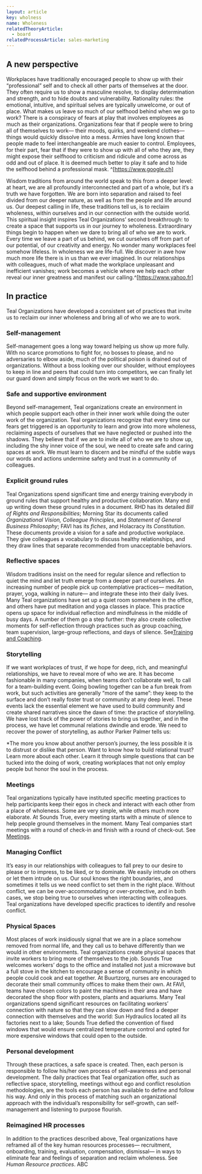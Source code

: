 ```yaml
---
layout: article
key: wholness
name: Wholeness
relatedTheoryArticle:
  - board
relatedProcessArticle: sales-marketing
---
```

## A new perspective

Workplaces have traditionally encouraged people to show up with their “professional” self and to check all other parts of themselves at the door. They often require us to show a masculine resolve, to display determination and strength, and to hide doubts and vulnerability. Rationality rules: the emotional, intuitive, and spiritual selves are typically unwelcome, or out of place. What makes us leave so much of our selfhood behind when we go to work? There is a conspiracy of fears at play that involves employees as much as their organizations. Organizations fear that if people were to bring all of themselves to work— their moods, quirks, and weekend clothes— things would quickly dissolve into a mess. Armies have long known that people made to feel interchangeable are much easier to control. Employees, for their part, fear that if they were to show up with all of who they are, they might expose their selfhood to criticism and ridicule and come across as odd and out of place. It is deemed much better to play it safe and to hide the selfhood behind a professional mask. ^\[https://www.google.ch]

Wisdom traditions from around the world speak to this from a deeper level: at heart, we are all profoundly interconnected and part of a whole, but it’s a truth we have forgotten. We are born into separation and raised to feel divided from our deeper nature, as well as from the people and life around us. Our deepest calling in life, these traditions tell us, is to reclaim wholeness, within ourselves and in our connection with the outside world. This spiritual insight inspires Teal Organizations’ second breakthrough: to create a space that supports us in our journey to wholeness. Extraordinary things begin to happen when we dare to bring all of who we are to work. Every time we leave a part of us behind, we cut ourselves off from part of our potential, of our creativity and energy. No wonder many workplaces feel somehow lifeless. In wholeness we are life-full. We discover in awe how much more life there is in us than we ever imagined. In our relationships with colleagues, much of what made the workplace unpleasant and inefficient vanishes; work becomes a vehicle where we help each other reveal our inner greatness and manifest our calling.^\[https://www.yahoo.fr]

## In practice

Teal Organizations have developed a consistent set of practices that invite us to reclaim our inner wholeness and bring all of who we are to work.

### Self-management

Self-management goes a long way toward helping us show up more fully. With no scarce promotions to fight for, no bosses to please, and no adversaries to elbow aside, much of the political poison is drained out of organizations. Without a boss looking over our shoulder, without employees to keep in line and peers that could turn into competitors, we can finally let our guard down and simply focus on the work we want to do.

### Safe and supportive environment

Beyond self-management, Teal organizations create an environment in which people support each other in their inner work while doing the outer work of the organization. Teal organizations recognize that every time our fears get triggered is an opportunity to learn and grow into more wholeness, reclaiming aspects of ourselves that we have neglected or pushed into the shadows. They believe that if we are to invite all of who we are to show up, including the shy inner voice of the soul, we need to create safe and caring spaces at work. We must learn to discern and be mindful of the subtle ways our words and actions undermine safety and trust in a community of colleagues.

### Explicit ground rules

Teal Organizations spend significant time and energy training everybody in ground rules that support healthy and productive collaboration. Many end up writing down these ground rules in a document. RHD has its detailed *Bill of Rights and Responsibilities*; Morning Star its documents called *Organizational Vision, Colleague Principles*, and *Statement of General Business Philosophy*; FAVI has its *fiches*, and Holacracy its *Constitution*. These documents provide a vision for a safe and productive workplace. They give colleagues a vocabulary to discuss healthy relationships, and they draw lines that separate recommended from unacceptable behaviors.

### Reflective spaces

Wisdom traditions insist on the need for regular silence and reflection to quiet the mind and let truth emerge from a deeper part of ourselves. An increasing number of people pick up contemplative practices— meditation, prayer, yoga, walking in nature— and integrate these into their daily lives. Many Teal organizations have set up a quiet room somewhere in the office, and others have put meditation and yoga classes in place. This practice opens up space for individual reflection and mindfulness in the middle of busy days. A number of them go a step further: they also create collective moments for self-reflection through practices such as group coaching, team supervision, large-group reflections, and days of silence. See[Training and Coaching](https://reinventingorganizationswiki.com/Training_and_Coaching "Training and Coaching").

### Storytelling

If we want workplaces of trust, if we hope for deep, rich, and meaningful relationships, we have to reveal more of who we are. It has become fashionable in many companies, when teams don’t collaborate well, to call for a team-building event. Going bowling together can be a fun break from work, but such activities are generally “more of the same”: they keep to the surface and don’t really foster trust or community at any deep level. These events lack the essential element we have used to build community and create shared narratives since the dawn of time: the practice of storytelling. We have lost track of the power of stories to bring us together, and in the process, we have let communal relations dwindle and erode. We need to recover the power of storytelling, as author Parker Palmer tells us:

\*The more you know about another person’s journey, the less possible it is to distrust or dislike that person. Want to know how to build relational trust? Learn more about each other. Learn it through simple questions that can be tucked into the doing of work, creating workplaces that not only employ people but honor the soul in the process.

### Meetings

Teal organizations typically have instituted specific meeting practices to help participants keep their egos in check and interact with each other from a place of wholeness. Some are very simple, while others much more elaborate. At Sounds True, every meeting starts with a minute of silence to help people ground themselves in the moment. Many Teal companies start meetings with a round of check-in and finish with a round of check-out. See [Meetings](https://reinventingorganizationswiki.com/Meetings "Meetings").

### Managing Conflict

It’s easy in our relationships with colleagues to fall prey to our desire to please or to impress, to be liked, or to dominate. We easily intrude on others or let them intrude on us. Our soul knows the right boundaries, and sometimes it tells us we need conflict to set them in the right place. Without conflict, we can be over-accommodating or over-protective, and in both cases, we stop being true to ourselves when interacting with colleagues. Teal organizations have developed specific practices to identify and resolve conflict.

### Physical Spaces

Most places of work insidiously signal that we are in a place somehow removed from normal life, and they call us to behave differently than we would in other environments. Teal organizations create physical spaces that invite workers to bring more of themselves to the job. Sounds True welcomes workers’ dogs to the office and installed not just a microwave but a full stove in the kitchen to encourage a sense of community in which people could cook and eat together. At Buurtzorg, nurses are encouraged to decorate their small community offices to make them their own. At FAVI, teams have chosen colors to paint the machines in their area and have decorated the shop floor with posters, plants and aquariums. Many Teal organizations spend significant resources on facilitating workers’ connection with nature so that they can slow down and find a deeper connection with themselves and the world: Sun Hydraulics located all its factories next to a lake; Sounds True defied the convention of fixed windows that would ensure centralized temperature control and opted for more expensive windows that could open to the outside.

### Personal development

Through these practices, a safe space is created. Then, each person is responsible to follow his/her own process of self–awareness and personal development. The daily practices that Teal organization offer, such as reflective space, storytelling, meetings without ego and conflict resolution methodologies, are the tools each person has available to define and follow his way. And only in this process of matching such an organizational approach with the individual’s responsibility for self-growth, can self-management and listening to purpose flourish.

### Reimagined HR processes

In addition to the practices described above, Teal organizations have reframed all of the key human resources processes— recruitment, onboarding, training, evaluation, compensation, dismissal— in ways to eliminate fear and feelings of separation and reclaim wholeness. See *Human Resource practices*. ABC
